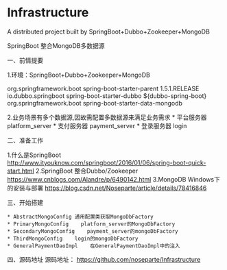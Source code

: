 # Infrastructure
A distributed project built by SpringBoot+Dubbo+Zookeeper+MongoDB

SpringBoot 整合MongoDB多数据源

一、前情提要

1.环境：SpringBoot+Dubbo+Zookeeper+MongoDB

<!-- Spring Boot 启动父依赖 -->
<parent>    
	<groupId>org.springframework.boot</groupId>    
	<artifactId>spring-boot-starter-parent</artifactId>    
	<version>1.5.1.RELEASE</version>
</parent>
<dependencies>    
	<dependency>        
		<groupId>io.dubbo.springboot</groupId>        
		<artifactId>spring-boot-starter-dubbo</artifactId>        
		<version>${dubbo-spring-boot}</version>    
	</dependency>    
	<dependency>
		<groupId>org.springframework.boot</groupId>        
		<artifactId>spring-boot-starter-data-mongodb</artifactId>    
	</dependency>
</dependencies>

2.业务场景有多个数据源,因故需配置多数据源来满足业务需求
	* 平台服务器 platform_server
	* 支付服务器 payment_server
	* 登录服务器 login

二、准备工作

1.什么是SpringBoot                  http://www.ityouknow.com/springboot/2016/01/06/spring-boot-quick-start.html
2.SpringBoot 整合Dubbo/Zookeeper      https://www.cnblogs.com/Alandre/p/6490142.html
3.MongoDB Windows下的安装与部署       https://blog.csdn.net/Noseparte/article/details/78416846

三、开始搭建

	* AbstractMongoConfig 通用配置类获取MongoDbFactory
	* PrimaryMongoConfig    platform_server的MongoDbFactory
	* SecondaryMongoConfig    payment_server的mongoDbFactory
	* ThirdMongoConfig    login的mongoDbFactory
	* GeneralPaymentDaoImpl    在GeneralPaymentDaoImpl中的注入

四、源码地址     源码地址： https://github.com/noseparte/Infrastructure


